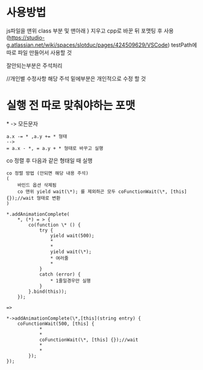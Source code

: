
# 사용방법
js파일을 맨위 class 부분 및 맨아래 } 지우고 cpp로 바꾼 뒤 
포맷팅 후 사용 (https://studio-g.atlassian.net/wiki/spaces/slotduc/pages/424509629/VSCode)
testPath에 따로 파일 만들어서 사용할 것

잘안되는부분은 주석처리

//개인별 수정사항
해당 주석 밑에부분은 개인적으로 수정 할 것

# 실행 전 따로 맞춰야하는 포맷
\* -> 모든문자


```
a.x -= * ,a.y += * 형태 
--> 
= a.x - *, = a.y + * 형태로 바꾸고 실행
```

co
정렬 후 다음과 같은 형태일 때 실행
```
co 정렬 방법 (안되면 해당 내용 주석)
(
    바인드 옵션 삭제됨
    co 맨위 yield wait(\*); 를 제외하곤 모두 coFunctionWait(\*, [this] {});//wait 형태로 변환
)
```

```
*.addAnimationComplete(
    *, (*) = > {
        co(function \* () {
            try {
                yield wait(500);
                *
                *
                yield wait(\*);
                * 여러줄
                *
            }
            catch (error) {
                * 1줄일경우만 실행
            }
        }.bind(this));
    });

=>

*->addAnimationComplete(\*,[this](string entry) {
    coFunctionWait(500, [this] {
            *
            *
            coFunctionWait(\*, [this] {});//wait
            *
            *
        });
});
```
